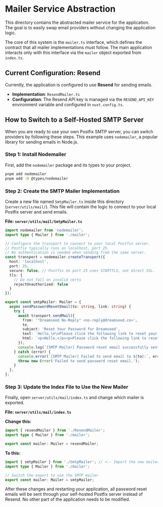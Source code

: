 # Mailer Service Abstraction

This directory contains the abstracted mailer service for the application. The goal is to easily swap email providers without changing the application logic.

The core of this system is the `mailer.ts` interface, which defines the contract that all mailer implementations must follow. The main application interacts only with this interface via the `mailer` object exported from `index.ts`.

## Current Configuration: Resend

Currently, the application is configured to use **Resend** for sending emails.

- **Implementation**: `ResendMailer.ts`
- **Configuration**: The Resend API key is managed via the `RESEND_API_KEY` environment variable and configured in `nuxt.config.ts`.

## How to Switch to a Self-Hosted SMTP Server

When you are ready to use your own Postfix SMTP server, you can switch providers by following these steps. This example uses `nodemailer`, a popular library for sending emails in Node.js.

### Step 1: Install Nodemailer

First, add the `nodemailer` package and its types to your project.

```bash
pnpm add nodemailer
pnpm add -D @types/nodemailer
```

### Step 2: Create the SMTP Mailer Implementation

Create a new file named `SmtpMailer.ts` inside this directory (`server/utils/mail/`). This file will contain the logic to connect to your local Postfix server and send emails.

**File: `server/utils/mail/SmtpMailer.ts`**
```typescript
import nodemailer from 'nodemailer';
import type { Mailer } from './mailer';

// Configure the transport to connect to your local Postfix server.
// Postfix typically runs on localhost, port 25.
// No authentication is needed when sending from the same server.
const transport = nodemailer.createTransport({
  host: 'localhost',
  port: 25,
  secure: false, // Postfix on port 25 uses STARTTLS, not direct SSL.
  tls: {
    // Do not fail on invalid certs
    rejectUnauthorized: false
  }
});

export const smtpMailer: Mailer = {
  async sendPasswordResetEmail(to: string, link: string) {
    try {
      await transport.sendMail({
        from: '"Dreamseed No-Reply" <no-reply@dreamseed.co>',
        to,
        subject: 'Reset Your Password for Dreamseed',
        text: `Hello,\n\nPlease click the following link to reset your password. This link is valid for 15 minutes.\n\n${link}\n\nIf you did not request a password reset, please ignore this email.`,
        html: `<p>Hello,</p><p>Please click the following link to reset your password. This link is valid for 15 minutes.</p><p><a href="${link}">${link}</a></p><p>If you did not request a password reset, please ignore this email.</p>`,
      });
      console.log(`[SMTP Mailer] Password reset email successfully sent to ${to}`);
    } catch (error) {
      console.error(`[SMTP Mailer] Failed to send email to ${to}:`, error);
      throw new Error('Failed to send password reset email.');
    }
  },
};
```

### Step 3: Update the Index File to Use the New Mailer

Finally, open `server/utils/mail/index.ts` and change which mailer is exported.

**File: `server/utils/mail/index.ts`**

**Change this:**
```typescript
import { resendMailer } from './ResendMailer';
import type { Mailer } from './mailer';

export const mailer: Mailer = resendMailer;
```

**To this:**
```typescript
import { smtpMailer } from './SmtpMailer'; // <-- Import the new mailer
import type { Mailer } from './mailer';

// Switch the export to use the SMTP mailer
export const mailer: Mailer = smtpMailer;
```

After these changes and restarting your application, all password reset emails will be sent through your self-hosted Postfix server instead of Resend. No other part of the application needs to be modified. 